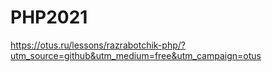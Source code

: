 # PHP2021

https://otus.ru/lessons/razrabotchik-php/?utm_source=github&utm_medium=free&utm_campaign=otus
